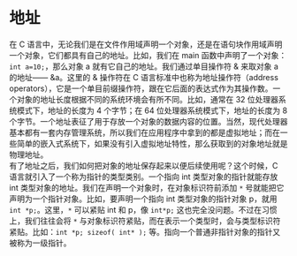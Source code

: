 

# 地址

在 C 语言中，无论我们是在文件作用域声明一个对象，还是在语句块作用域声明一个对象，它们都具有自己的地址。比如，我们在 main 函数中声明了一个对象：`int a=10;`，那么对象 a 就有它自己的地址。我们通过单目操作符 & 来取对象 a 的地址—— &a。这里的 & 操作符在 C 语言标准中也称为地址操作符（address operators），它是一个单目前缀操作符，跟在它后面的表达式作为其操作数。一个对象的地址长度根据不同的系统环境会有所不同。比如，通常在 32 位处理器系统模式下，地址的长度为 4 个字节；在 64 位处理器系统模式下，地址的长度为 8 个字节。一个地址表征了用于存放一个对象的数据内容的位置。当然，现代处理器基本都有一套内存管理系统，所以我们在应用程序中拿到的都是虚拟地址；而在一些简单的嵌入式系统下，如果没有引入虚拟地址特性，那么获取到的对象地址就是物理地址。<br>
有了地址之后，我们如何把对象的地址保存起来以便后续使用呢？这个时候，C 语言就引入了一个称为指针的类型类别。一个指向 int 类型对象的指针就能存放 int 类型对象的地址。我们在声明一个对象时，在对象标识符前添加 `*` 号就能把它声明为一个指针对象。比如，要声明一个指向 int 类型对象的指针对象 p，就用 `int *p;`。这里，`*` 可以紧贴 int 和 p，像 `int*p;` 这也完全没问题。不过在习惯上，我们往往会将 `*` 与对象标识符紧贴，而在表示一个类型时，会与类型标识符紧贴。比如：`int *p; sizeof( int* );` 等。指向一个普通非指针对象的指针又被称为一级指针。<br>
